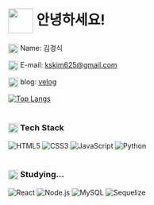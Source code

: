 # <img src="https://user-images.githubusercontent.com/83746849/137515913-9eedfb66-7acd-4f89-9a78-3acbd1a60bae.jpg" width="50" height="50" align="center"/> 안녕하세요!

<img src="https://user-images.githubusercontent.com/83746849/137515495-1c5cda69-10f7-48a4-ad60-e73234c07289.jpg" width="20" height="20" align="center"/> Name: 김경식

<img src="https://user-images.githubusercontent.com/83746849/137514562-fd2bf08e-35ab-4750-9f4b-2839c196b885.jpg" width="20" height="20" align="center"/> E-mail: kskim625@gmail.com

<img src="https://user-images.githubusercontent.com/83746849/140288593-a1f31e2a-56ed-475b-b480-3fa0f86bf262.jpg" width="20" height="20" align="center"/> blog: [velog](https://velog.io/@kskim625)

[![Top Langs](https://github-readme-stats.vercel.app/api/top-langs/?username=kskim625&layout=compact)](https://github.com/metleeha)

#

### <img src="https://user-images.githubusercontent.com/83746849/137511712-0fba10ad-d8bb-43e1-a429-3c2974a4bfa2.jpg" width="20" height="20" align="center"/> Tech Stack
![HTML5](https://img.shields.io/badge/HTML5-%23E34F26?style=flat&logo=HTML5&logoColor=white)
![CSS3](https://img.shields.io/badge/CSS3-%231572B6?style=flat&logo=CSS3&logoColor=white)
![JavaScript](https://img.shields.io/badge/JavaScript-%23F7DF1E?style=flat&logo=JavaScript&logoColor=white)
![Python](https://img.shields.io/badge/Python-%233776AB?style=flat&logo=Python&logoColor=white)

#

### <img src="https://user-images.githubusercontent.com/83746849/137513009-888e82aa-0465-46f1-8fa1-5e07350cde76.jpg" width="20" height="20" align="center"/> Studying...
![React](https://img.shields.io/badge/React-%2361DAFB?style=flat&logo=React&logoColor=white)
![Node.js](https://img.shields.io/badge/Node.js-%23339933?style=flat&logo=Node.js&logoColor=white)
![MySQL](https://img.shields.io/badge/MySQL-%234479A1?style=flat&logo=MySQL&logoColor=white)
![Sequelize](https://img.shields.io/badge/Sequelize-%2352B0E7?style=flat&logo=Sequelize&logoColor=white)
